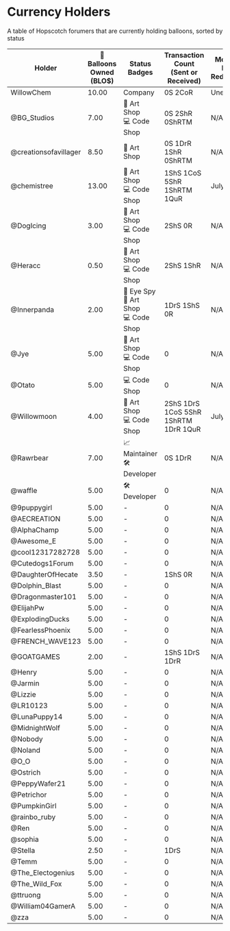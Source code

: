 # Currency Holders
A table of Hopscotch forumers that are currently holding balloons, sorted by status

| Holder  | 🎈 Balloons Owned (BLO$) | Status Badges | Transaction Count (Sent or Received) | Monthly Last Redeemed | Suspension Status |
| ------------- | ------------- | ------- | ------- | ------- | ------- |
| WillowChem            | 10.00  | Company | 0S 2CoR | Uneligible | N/A |
| @BG_Studios           | 7.00  | 🎨 Art Shop<br>💻 Code Shop | 0S 2ShR 0ShRTM | N/A | N/A |
| @creationsofavillager | 8.50  | 🎨 Art Shop | 0S 1DrR 1ShR 0ShRTM | N/A | N/A |
| @chemistree           | 13.00  | 🎨 Art Shop<br>💻 Code Shop | 1ShS 1CoS 5ShR 1ShRTM 1QuR | July 2021 | N/A |
| @DogIcing             | 3.00  | 🎨 Art Shop<br>💻 Code Shop | 2ShS 0R | N/A | N/A |
| @Heracc               | 0.50  | 🎨 Art Shop<br>💻 Code Shop | 2ShS 1ShR | N/A | N/A |
| @Innerpanda           | 2.00  | 🔎 Eye Spy<br>🎨 Art Shop<br>💻 Code Shop | 1DrS 1ShS 0R | N/A | N/A |
| @Jye                  | 5.00  | 🎨 Art Shop<br>💻 Code Shop | 0 | N/A | N/A |
| @Otato                | 5.00  | 💻 Code Shop | 0 | N/A | N/A |
| @Willowmoon           | 4.00  | 🎨 Art Shop<br>💻 Code Shop | 2ShS 1DrS 1CoS 5ShR 1ShRTM 1DrR 1QuR | July 2021 | N/A |
| @Rawrbear             | 7.00  | 📈 Maintainer<br>🛠️ Developer | 0S 1DrR | N/A | N/A |
| @waffle               | 5.00  | 🛠️ Developer | 0 | N/A | N/A |
| @9puppygirl           | 5.00  | - | 0 | N/A | N/A |
| @AECREATION           | 5.00  | - | 0 | N/A | N/A |
| @AlphaChamp           | 5.00  | - | 0 | N/A | N/A |
| @Awesome_E            | 5.00  | - | 0 | N/A | N/A |
| @cool12317282728      | 5.00  | - | 0 | N/A | N/A |
| @Cutedogs1Forum       | 5.00  | - | 0 | N/A | N/A |
| @DaughterOfHecate     | 3.50  | - | 1ShS 0R | N/A | N/A |
| @Dolphin_Blast        | 5.00  | - | 0 | N/A | N/A |
| @Dragonmaster101      | 5.00  | - | 0 | N/A | N/A |
| @ElijahPw             | 5.00  | - | 0 | N/A | N/A |
| @ExplodingDucks       | 5.00  | - | 0 | N/A | N/A |
| @FearlessPhoenix      | 5.00  | - | 0 | N/A | N/A |
| @FRENCH_WAVE123       | 5.00  | - | 0 | N/A | N/A |
| @GOATGAMES            | 2.00  | - | 1ShS 1DrS 1DrR | N/A | N/A |
| @Henry                | 5.00  | - | 0 | N/A | N/A |
| @Jarmin               | 5.00  | - | 0 | N/A | N/A |
| @Lizzie               | 5.00  | - | 0 | N/A | N/A |
| @LR10123              | 5.00  | - | 0 | N/A | N/A |
| @LunaPuppy14          | 5.00  | - | 0 | N/A | N/A |
| @MidnightWolf         | 5.00  | - | 0 | N/A | N/A |
| @Nobody               | 5.00  | - | 0 | N/A | N/A |
| @Noland               | 5.00  | - | 0 | N/A | N/A |
| @O_O                  | 5.00  | - | 0 | N/A | N/A |
| @Ostrich              | 5.00  | - | 0 | N/A | N/A |
| @PeppyWafer21         | 5.00  | - | 0 | N/A | N/A |
| @Petrichor            | 5.00  | - | 0 | N/A | N/A |
| @PumpkinGirl          | 5.00  | - | 0 | N/A | N/A |
| @rainbo_ruby          | 5.00  | - | 0 | N/A | N/A |
| @Ren                  | 5.00  | - | 0 | N/A | N/A |
| @sophia               | 5.00  | - | 0 | N/A | N/A |
| @Stella               | 2.50  | - | 1DrS | N/A | N/A |
| @Temm                 | 5.00  | - | 0 | N/A | N/A |
| @The_Electogenius     | 5.00  | - | 0 | N/A | N/A |
| @The_Wild_Fox         | 5.00  | - | 0 | N/A | N/A |
| @ttruong              | 5.00  | - | 0 | N/A | N/A |
| @William04GamerA      | 5.00  | - | 0 | N/A | N/A |
| @zza                  | 5.00  | - | 0 | N/A | N/A |
